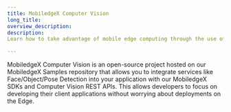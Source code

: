 ```yaml
---
title: MobiledgeX Computer Vision
long_title:
overview_description:
description:
Learn how to take advantage of mobile edge computing through the use of our MobiledgeX Computer Vision Android library and Face Detection Server

---
```


MobiledgeX Computer Vision is an open-source project hosted on our MobiledgeX Samples repository that allows you to integrate services like Face/Object/Pose Detection into your application with our MobiledgeX SDKs and Computer Vision REST APIs. This allows developers to focus on developing their client applications without worrying about deployments on the Edge.

